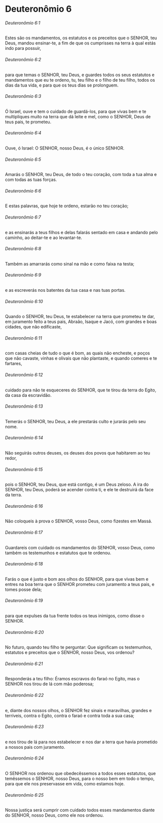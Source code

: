 # Deuteronômio 6

###### Deuteronômio 6:1

Estes são os mandamentos, os estatutos e os preceitos que o SENHOR, teu Deus, mandou ensinar-te, a fim de que os cumprisses na terra à qual estás indo para possuir,

###### Deuteronômio 6:2

para que temas o SENHOR, teu Deus, e guardes todos os seus estatutos e mandamentos que eu te ordeno, tu, teu filho e o filho de teu filho, todos os dias da tua vida, e para que os teus dias se prolonguem.

###### Deuteronômio 6:3

Ó Israel, ouve e tem o cuidado de guardá-los, para que vivas bem e te multipliques muito na terra que dá leite e mel, como o SENHOR, Deus de teus pais, te prometeu.

###### Deuteronômio 6:4

Ouve, ó Israel: O SENHOR, nosso Deus, é o único SENHOR.

###### Deuteronômio 6:5

Amarás o SENHOR, teu Deus, de todo o teu coração, com toda a tua alma e com todas as tuas forças.

###### Deuteronômio 6:6

E estas palavras, que hoje te ordeno, estarão no teu coração;

###### Deuteronômio 6:7

e as ensinarás a teus filhos e delas falarás sentado em casa e andando pelo caminho, ao deitar-te e ao levantar-te.

###### Deuteronômio 6:8

Também as amarrarás como sinal na mão e como faixa na testa;

###### Deuteronômio 6:9

e as escreverás nos batentes da tua casa e nas tuas portas.

###### Deuteronômio 6:10

Quando o SENHOR, teu Deus, te estabelecer na terra que prometeu te dar, em juramento feito a teus pais, Abraão, Isaque e Jacó, com grandes e boas cidades, que não edificaste,

###### Deuteronômio 6:11

com casas cheias de tudo o que é bom, as quais não encheste, e poços que não cavaste, vinhas e olivais que não plantaste, e quando comeres e te fartares,

###### Deuteronômio 6:12

cuidado para não te esqueceres do SENHOR, que te tirou da terra do Egito, da casa da escravidão.

###### Deuteronômio 6:13

Temerás o SENHOR, teu Deus, a ele prestarás culto e jurarás pelo seu nome.

###### Deuteronômio 6:14

Não seguirás outros deuses, os deuses dos povos que habitarem ao teu redor,

###### Deuteronômio 6:15

pois o SENHOR, teu Deus, que está contigo, é um Deus zeloso. A ira do SENHOR, teu Deus, poderá se acender contra ti, e ele te destruirá da face da terra.

###### Deuteronômio 6:16

Não coloqueis à prova o SENHOR, vosso Deus, como fizestes em Massá.

###### Deuteronômio 6:17

Guardareis com cuidado os mandamentos do SENHOR, vosso Deus, como também os testemunhos e estatutos que te ordenou.

###### Deuteronômio 6:18

Farás o que é justo e bom aos olhos do SENHOR, para que vivas bem e entres na boa terra que o SENHOR prometeu com juramento a teus pais, e tomes posse dela;

###### Deuteronômio 6:19

para que expulses da tua frente todos os teus inimigos, como disse o SENHOR.

###### Deuteronômio 6:20

No futuro, quando teu filho te perguntar: Que significam os testemunhos, estatutos e preceitos que o SENHOR, nosso Deus, vos ordenou?

###### Deuteronômio 6:21

Responderás a teu filho: Éramos escravos do faraó no Egito, mas o SENHOR nos tirou de lá com mão poderosa;

###### Deuteronômio 6:22

e, diante dos nossos olhos, o SENHOR fez sinais e maravilhas, grandes e terríveis, contra o Egito, contra o faraó e contra toda a sua casa;

###### Deuteronômio 6:23

e nos tirou de lá para nos estabelecer e nos dar a terra que havia prometido a nossos pais com juramento.

###### Deuteronômio 6:24

O SENHOR nos ordenou que obedecêssemos a todos esses estatutos, que temêssemos o SENHOR, nosso Deus, para o nosso bem em todo o tempo, para que ele nos preservasse em vida, como estamos hoje.

###### Deuteronômio 6:25

Nossa justiça será cumprir com cuidado todos esses mandamentos diante do SENHOR, nosso Deus, como ele nos ordenou.

